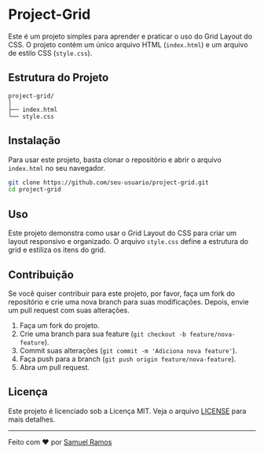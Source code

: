 # Project-Grid

Este é um projeto simples para aprender e praticar o uso do Grid Layout do CSS. O projeto contém um único arquivo HTML (`index.html`) e um arquivo de estilo CSS (`style.css`).

## Estrutura do Projeto

```plaintext
project-grid/
│
├── index.html
└── style.css
```

## Instalação

Para usar este projeto, basta clonar o repositório e abrir o arquivo `index.html` no seu navegador.

```bash
git clone https://github.com/seu-usuario/project-grid.git
cd project-grid
```

## Uso

Este projeto demonstra como usar o Grid Layout do CSS para criar um layout responsivo e organizado. O arquivo `style.css` define a estrutura do grid e estiliza os itens do grid.

## Contribuição

Se você quiser contribuir para este projeto, por favor, faça um fork do repositório e crie uma nova branch para suas modificações. Depois, envie um pull request com suas alterações.

1. Faça um fork do projeto.
2. Crie uma branch para sua feature (`git checkout -b feature/nova-feature`).
3. Commit suas alterações (`git commit -m 'Adiciona nova feature'`).
4. Faça push para a branch (`git push origin feature/nova-feature`).
5. Abra um pull request.

## Licença

Este projeto é licenciado sob a Licença MIT. Veja o arquivo [LICENSE](LICENSE) para mais detalhes.

---

Feito com ❤️ por [Samuel Ramos](https://github.com/samuelramosdev)
